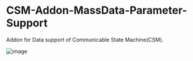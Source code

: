 # CSM-Addon-MassData-Parameter-Support

Addon for Data support of Communicable State Machine(CSM).

![image](https://github.com/NEVSTOP-LAB/CSM-MassData-Parameter-Support/assets/8196752/67a445ef-dab6-4521-bde5-ffc6f1ed0993)
